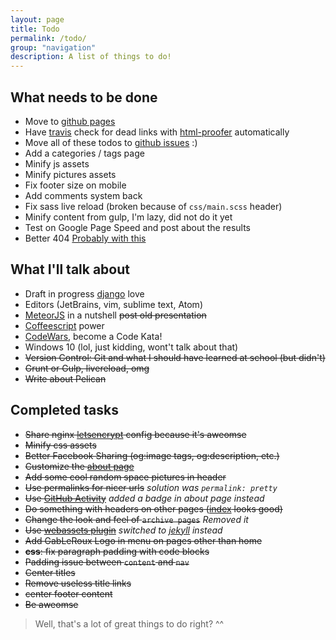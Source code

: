 ```yaml
---
layout: page
title: Todo
permalink: /todo/
group: "navigation"
description: A list of things to do!
---
```


## What needs to be done
* <i class="fa fa-square"></i> Move to [github pages](https://pages.github.com)
* <i class="fa fa-square"></i> Have [travis](https://travis-ci.org/) check for dead links with [html-proofer](https://github.com/gjtorikian/html-proofer) automatically
* <i class="fa fa-square"></i> Move all of these todos to [github issues](https://github.com/gableroux/gableroux.github.io/issues) :)
* <i class="fa fa-square"></i> Add a categories / tags page
* <i class="fa fa-square"></i> Minify js assets
* <i class="fa fa-square"></i> Minify pictures assets
* <i class="fa fa-square"></i> Fix footer size on mobile
* <i class="fa fa-square"></i> Add comments system back
* <i class="fa fa-square"></i> Fix sass live reload (broken because of `css/main.scss` header)
* <i class="fa fa-square"></i> Minify content from gulp, I'm lazy, did not do it yet
* <i class="fa fa-square"></i> Test on Google Page Speed and post about the results
* <i class="fa fa-square"></i> Better 404 [Probably with this](http://yizeng.me/2013/05/26/create-a-custom-jekyll-404-page/)

## What I'll talk about

* <i class="fa fa-square"></i> <span class="label label-info">Draft in progress</span> [django][django] love
* <i class="fa fa-square"></i> Editors (JetBrains, vim, sublime text, Atom)
* <i class="fa fa-square"></i> [MeteorJS][meteor] in a nutshell <del>post old presentation</del>
* <i class="fa fa-square"></i> [Coffeescript][coffeescript] power
* <i class="fa fa-square"></i> [CodeWars][codewars], become a Code Kata!
* <i class="fa fa-square"></i> Windows 10 (lol, just kidding, wont't talk about that)
* <i class="fa fa-check-square"></i> <del>Version Control: Git and what I should have learned at school (but didn't)</del>
* <i class="fa fa-check-square"></i> <del>Grunt or Gulp, livereload, omg</del>
* <i class="fa fa-check-square"></i> <del>Write about Pelican</del>

## Completed tasks

* <i class="fa fa-check-square"></i> <del>Share nginx [letsencrypt][letsencrypt] config because it's aweomse</del>
* <i class="fa fa-check-square"></i> <del>Minify css assets</del>
* <i class="fa fa-check-square"></i> <del>Better Facebook Sharing (og:image tags, og:description, etc.)</del>
* <i class="fa fa-check-square"></i> <del>Customize the [about page](/about/)</del>
* <i class="fa fa-check-square"></i> <del>Add some cool random space pictures in header</del>
* <i class="fa fa-check-square"></i> <del>Use permalinks for nicer urls</del> <i>solution was `permalink: pretty`</i>
* <i class="fa fa-check-square"></i> <del>Use [GitHub Activity][github-activity]</del> <i>added a badge in about page instead</i>
* <i class="fa fa-check-square"></i> <del>Do something with headers on other pages ([index](/) looks good)</del>
* <i class="fa fa-check-square"></i> <del>Change the look and feel of `archive pages`</del> <i>Removed it</i>
* <i class="fa fa-check-square"></i> <del>Use [webassets plugin][webassets]</del> <i>switched to [jekyll][jekyll] instead</i>
* <i class="fa fa-check-square"></i> <del>Add GabLeRoux Logo in menu on pages other than home</del>
* <i class="fa fa-check-square"></i> <del>**css**: fix paragraph padding with code blocks</del>
* <i class="fa fa-check-square"></i> <del>Padding issue between `content` and `nav`</del>
* <i class="fa fa-check-square"></i> <del>Center titles</del>
* <i class="fa fa-check-square"></i> <del>Remove useless title links</del>
* <i class="fa fa-check-square"></i> <del>center footer content</del>
* <i class="fa fa-check-square"></i> <del>Be aweomse</del>

> Well, that's a lot of great things to do right? ^^

[jekyll]: http://jekyllrb.com/
[webassets]: http://docs.getpelican.com/en/3.1.1/plugins.html#asset-management
[github-activity]: http://docs.getpelican.com/en/3.1.1/plugins.html#github-activity
[coffeescript]: http://coffeescript.org/
[meteor]: https://www.meteor.com/
[codewars]: http://www.codewars.com/about
[django]: https://www.djangoproject.com/
[letsencrypt]: https://letsencrypt.org/
